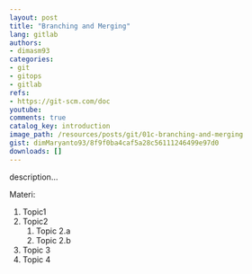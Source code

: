 ```yaml
---
layout: post
title: "Branching and Merging"
lang: gitlab
authors:
- dimasm93
categories:
- git
- gitops
- gitlab
refs: 
- https://git-scm.com/doc
youtube: 
comments: true
catalog_key: introduction
image_path: /resources/posts/git/01c-branching-and-merging
gist: dimMaryanto93/8f9f0ba4caf5a28c56111246499e97d0
downloads: []
---
```



description...

<!--more-->

Materi: 

1. Topic1
2. Topic2
    1. Topic 2.a
    2. Topic 2.b
3. Topic 3
4. Topic 4